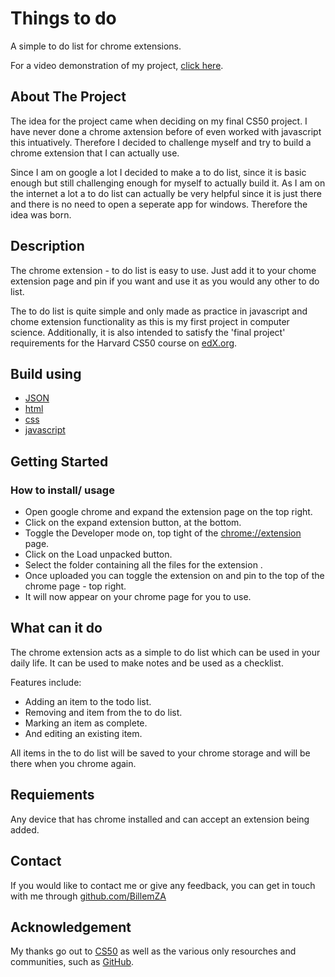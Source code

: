 
# Things to do

A simple to do list for chrome extensions.

For a video demonstration of my project, [click here](https://youtu.be/ifptNep1Oh8).

## About The Project

The idea for the project came when deciding on my final CS50 project. I have never done a chrome axtension before of even worked with javascript this intuatively. Therefore I decided to challenge myself and try to build a chrome extension that I can actually use.

Since I am on google a lot I decided to make a to do list, since it is basic enough but still challenging enough for myself to actually build it. As I am on the internet a lot a to do list can actually be very helpful since it is just there and there is no need to open a seperate app for windows. Therefore the idea was born.

## Description

The chrome extension - to do list is easy to use. Just add it to your chome extension page and pin if you want and use it as you would any other to do list.

The to do list is quite simple and only made as practice in javascript and chome extension functionality as this is my first project in computer science. Additionally, it is also intended to satisfy the 'final project' requirements for the Harvard CS50 course on [edX.org](https://cs50.harvard.edu//).
## Build using
* [JSON](https://www.json.org/json-en.html)
* [html](https://html.com/)
* [css](https://www.css-com.com/)
* [javascript](https://www.javascript.com/)

## Getting Started

### How to install/ usage
* Open google chrome and expand the extension page on the top right.
* Click on the expand extension button, at the bottom.
* Toggle the Developer mode on, top tight of the [chrome://extension](chrome://extension) page.
* Click on the Load unpacked button.
* Select  the folder containing all the files for the extension .
* Once uploaded you can toggle the extension on and pin to the top of the chrome page - top right.
* It will now appear on your chrome page for you to use.


## What can it do
The chrome extension acts as a simple to do list which can be used in your daily life. It can be used to make notes and be used as a checklist.

Features include:

* Adding an item to the todo list.
* Removing and item from the to do list.
* Marking an item as complete.
* And editing an existing item.

All items in the to do list will be saved to your chrome storage and will be there when you chrome again.

## Requiements

Any device that has chrome installed and can accept an extension being added.

## Contact

If you would like to contact me or give any feedback, you can get in touch with me through [github.com/BillemZA](github.com/BillemZA)

## Acknowledgement

My thanks go out to [CS50](https://cs50.harvard.edu/x/2022/) as well as the various only resourches and communities, such as [GitHub](https://github.com/).